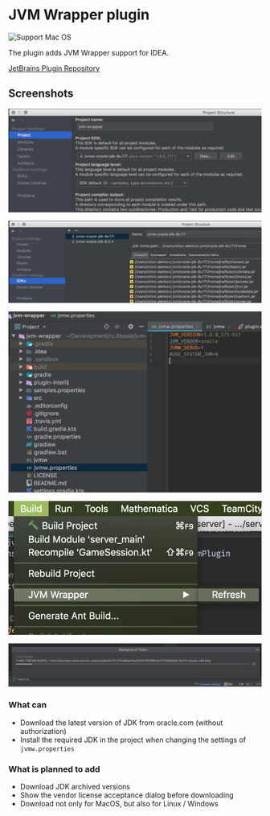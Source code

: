 # JVM Wrapper plugin

![Support Mac OS](https://img.shields.io/badge/support%20OS-Mac%20OS-green.svg?style=flat-square)

The plugin adds JVM Wrapper support for IDEA.

[JetBrains Plugin Repository](https://plugins.jetbrains.com/plugin/10760-jvm-wrapper-support)

## Screenshots

![pic 00](docs/images/pic_00.png)

![pic 01](docs/images/pic_01.png)

![pic 02](docs/images/pic_02.png)

![pic 03](docs/images/pic_03.png)

![pic 04](docs/images/pic_04.png)

### What can
* Download the latest version of JDK from oracle.com (without authorization)
* Install the required JDK in the project when changing the settings of `jvmw.properties`

### What is planned to add
* Download JDK archived versions
* Show the vendor license acceptance dialog before downloading
* Download not only for MacOS, but also for Linux / Windows
